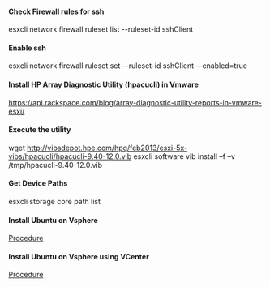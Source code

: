 #### Check Firewall rules for ssh
esxcli network firewall ruleset list --ruleset-id sshClient

#### Enable ssh
esxcli network firewall ruleset set --ruleset-id sshClient --enabled=true

#### Install HP Array Diagnostic Utility (hpacucli) in Vmware
https://api.rackspace.com/blog/array-diagnostic-utility-reports-in-vmware-esxi/

#### Execute the utility
wget http://vibsdepot.hpe.com/hpq/feb2013/esxi-5x-vibs/hpacucli/hpacucli-9.40-12.0.vib
esxcli software vib install –f –v /tmp/hpacucli-9.40-12.0.vib

#### Get Device Paths
esxcli storage core path list

#### Install Ubuntu on Vsphere
[Procedure](https://graspingtech.com/esxi-ubuntu-18.04-vm/)

#### Install Ubuntu on Vsphere using VCenter
[Procedure](https://graspingtech.com/vcenter-create-ubuntu-vm/)